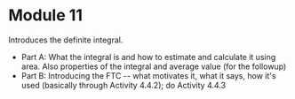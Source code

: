 # Module 11

Introduces the definite integral. 
- Part A: What the integral is and how to estimate and calculate it using area. Also properties of the integral and average value (for the followup) 
- Part B: Introducing the FTC -- what motivates it, what it says, how it's used (basically through Activity 4.4.2); do Activity 4.4.3
<!--stackedit_data:
eyJoaXN0b3J5IjpbLTE1MjAyNzc0MzRdfQ==
-->